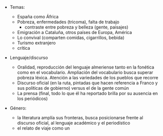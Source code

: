 - Temas:
	- España como África
	- Pobreza, enfermedades (tricoma), falta de trabajo
		- contraste entre pobreza y belleza (gente, paisajes)
	- Emigración a Cataluña, otros países de Europa, América
	- Lo convival (comparten comidas, cigarrillos, bebida)
	- Turismo extranjero
	- crítica

- Lenguaje/discurso
	- Oralidad, reproducción del lenguaje almeriense tanto en la fonética como en el vocabulario. Ampliación del vocabulario busca superar pobreza léxica. Atención a las variedades de los pueblos que recorre
	- Discurso oficial (en la ruta, pintadas que hacen referencia a Franco y sus políticas de gobierno) versus el de la gente común
	- La prensa (final, todo lo que él ha reportado brilla por su ausencia en los periódicos)

- Género:
	- la literatura amplía sus fronteras, busca posicionarse frente al discurso oficial, al lenguaje académico y el periodístico
	- el relato de viaje como un